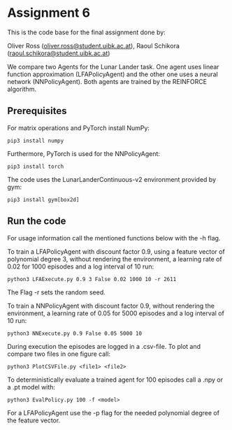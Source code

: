Assignment 6
======================================

This is the code base for the final assignment done by:

Oliver Ross (oliver.ross@student.uibk.ac.at),
Raoul Schikora (raoul.schikora@student.uibk.ac.at)

We compare two Agents for the Lunar Lander task. One agent uses linear function
approximation (LFAPolicyAgent) and the other one uses a neural network
(NNPolicyAgent). Both agents are trained by the REINFORCE algorithm.

Prerequisites
-------------------------------------

For matrix operations and PyTorch install NumPy:

```
pip3 install numpy
```

Furthermore, PyTorch is used for the NNPolicyAgent:

```
pip3 install torch
```

The code uses the LunarLanderContinuous-v2 environment provided by gym:

```
pip3 install gym[box2d]
```

Run the code
---------------------------------------

For usage information call the mentioned functions below with the -h flag.

To train a LFAPolicyAgent with discount factor 0.9, using a feature vector of
polynomial degree 3, without rendering the environment, a learning rate of
0.02 for 1000 episodes and a log interval of 10 run:

```
python3 LFAExecute.py 0.9 3 False 0.02 1000 10 -r 2611
```

The Flag -r sets the random seed.

To train a NNPolicyAgent with discount factor 0.9, without rendering the
environment, a learning rate of 0.05 for 5000 episodes and a log interval
of 10 run:

```
python3 NNExecute.py 0.9 False 0.05 5000 10
```

During execution the episodes are logged in a .csv-file. To plot and compare
two files in one figure call:

```
python3 PlotCSVFile.py <file1> <file2>
```

To deterministically evaluate a trained agent for 100 episodes 
call a .npy or a .pt model with:

```
python3 EvalPolicy.py 100 -f <model>
```

For a LFAPolicyAgent use the -p flag for the needed polynomial degree of
the feature vector.